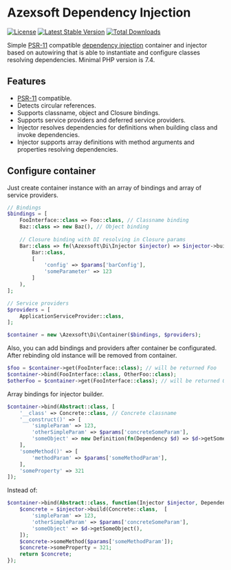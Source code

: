 Azexsoft Dependency Injection
=============================

[![License](https://poser.pugx.org/azexsoft/di/license)](https://packagist.org/packages/azexsoft/di)
[![Latest Stable Version](https://poser.pugx.org/azexsoft/di/v)](https://packagist.org/packages/azexsoft/di)
[![Total Downloads](https://poser.pugx.org/azexsoft/di/downloads)](https://packagist.org/packages/azexsoft/di)

Simple [PSR-11](http://www.php-fig.org/psr/psr-11/) compatible
[dependency injection](http://en.wikipedia.org/wiki/Dependency_injection) container and injector based on autowiring
that is able to instantiate and configure classes resolving dependencies. Minimal PHP version is 7.4.

Features
--------

- [PSR-11](http://www.php-fig.org/psr/psr-11/) compatible.
- Detects circular references.
- Supports classname, object and Closure bindings.
- Supports service providers and deferred service providers.
- Injector resolves dependencies for definitions when building class and invoke dependencies.
- Injector supports array definitions with method arguments and properties resolving dependencies.

Configure container
-------------------

Just create container instance with an array of bindings and array of service providers.

```PHP
// Bindings
$bindings = [
    FooInterface::class => Foo::class, // Classname binding
    Baz::class => new Baz(), // Object binding
    
    // Closure binding with DI resolving in Closure params
    Bar::class => fn(\Azexsoft\Di\Injector $injector) => $injector->build( 
        Bar::class,
        [
            'config' => $params['barConfig'],
            'someParameter' => 123
        ]
    ),
];

// Service providers
$providers = [
    ApplicationServiceProvider::class,
];

$container = new \Azexsoft\Di\Container($bindings, $providers);
```

Also, you can add bindings and providers after container be configurated. After rebinding old instance will be removed
from container.

```PHP
$foo = $container->get(FooInterface::class); // will be returned Foo
$container->bind(FooInterface::class, OtherFoo::class);
$otherFoo = $container->get(FooInterface::class); // will be returned OtherFoo
```

Array bindings for injector builder.

```PHP
$container->bind(Abstract::class, [
    '__class' => Concrete::class, // Concrete classname
    '__construct()' => [
        'simpleParam' => 123,
        'otherSimpleParam' => $params['concreteSomeParam'],
        'someObject' => new Definition(fn(Dependency $d) => $d->getSomeObject()),
    ],
    'someMethod()' => [
        'methodParam' => $params['someMethodParam'],
    ],
    'someProperty' => 321
]);
```

Instead of:

```PHP
$container->bind(Abstract::class, function(Injector $injector, Dependency $d) use ($params) {
    $concrete = $injector->build(Concrete::class,  [
        'simpleParam' => 123,
        'otherSimpleParam' => $params['concreteSomeParam'],
        'someObject' => $d->getSomeObject(),
    ]);
    $concrete->someMethod($params['someMethodParam']);
    $concrete->someProperty = 321;
    return $concrete;
});
```
